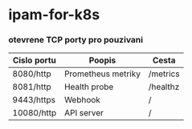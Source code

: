 # ipam-for-k8s

### otevrene TCP porty pro pouzivani
Cislo portu | Poopis | Cesta
--- | --- | ---
8080/http | Prometheus metriky | /metrics
8081/http | Health probe | /healthz
9443/https | Webhook | /
10080/http | API server | /